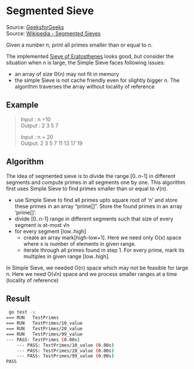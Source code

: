 # Segmented Sieve 

Source: [GeeksforGeeks](https://www.geeksforgeeks.org/segmented-sieve/amp/)  
Source: [Wikipedia - Segmented Sieves](https://en.wikipedia.org/wiki/Sieve_of_Eratosthenes#Segmented_sieve)

Given a number n, print all primes smaller than or equal to n.

The implemented [Sieve of Eratosthenes](https://github.com/danrusei/algorithms_with_Go/tree/main/numbers/eratosthenes) looks good, but consider the situation when n is large, the Simple Sieve faces following issues:

* an array of size Θ(n) may not fit in memory
* the simple Sieve is not cache friendly even for slightly bigger n. The algorithm traverses the array without locality of reference

## Example

> Input : n =10  
> Output : 2 3 5 7
>
> Input : n = 20  
> Output: 2 3 5 7 11 13 17 19

## Algorithm

The idea of segmented sieve is to divide the range [0..n-1] in different segments and compute primes in all segments one by one. This algorithm first uses Simple Sieve to find primes smaller than or equal to √(n).

* use Simple Sieve to find all primes upto square root of ‘n’ and store these primes in an array “prime[]”. Store the found primes in an array ‘prime[]’.
* divide [0..n-1] range in different segments such that size of every segment is at-most √n
* for every segment [low..high]
  * create an array mark[high-low+1]. Here we need only O(x) space where x is number of elements in given range.
  * iterate through all primes found in step 1. For every prime, mark its multiples in given range [low..high].

In Simple Sieve, we needed O(n) space which may not be feasible for large n. Here we need O(√n) space and we process smaller ranges at a time (locality of reference)

## Result

```bash
 go test -v
=== RUN   TestPrimes
=== RUN   TestPrimes/10_value
=== RUN   TestPrimes/20_value
=== RUN   TestPrimes/99_value
--- PASS: TestPrimes (0.00s)
    --- PASS: TestPrimes/10_value (0.00s)
    --- PASS: TestPrimes/20_value (0.00s)
    --- PASS: TestPrimes/99_value (0.00s)
PASS
```
